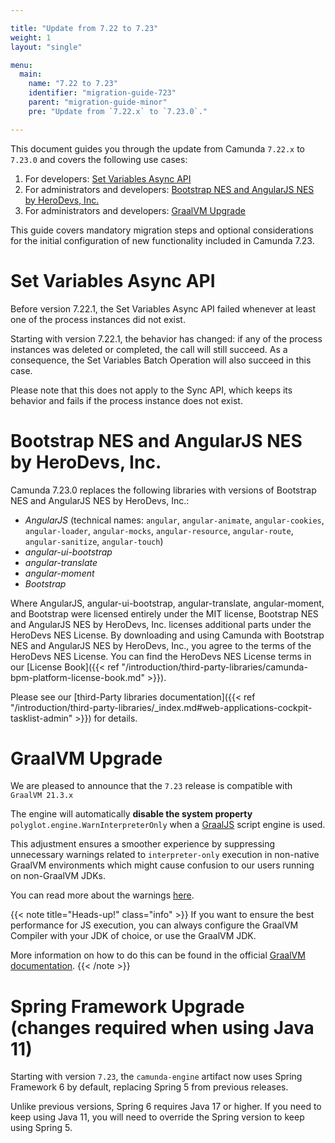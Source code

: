 ```yaml
---

title: "Update from 7.22 to 7.23"
weight: 1
layout: "single"

menu:
  main:
    name: "7.22 to 7.23"
    identifier: "migration-guide-723"
    parent: "migration-guide-minor"
    pre: "Update from `7.22.x` to `7.23.0`."

---
```


This document guides you through the update from Camunda `7.22.x` to `7.23.0` and covers the following use cases:

1. For developers: [Set Variables Async API](#set-variables-async-api)
1. For administrators and developers: [Bootstrap NES and AngularJS NES by HeroDevs, Inc.](#bootstrap-nes-and-angularjs-nes-by-herodevs-inc)
1. For administrators and developers: [GraalVM Upgrade](#graalvm-upgrade)

This guide covers mandatory migration steps and optional considerations for the initial configuration of new functionality included in Camunda 7.23.

# Set Variables Async API

Before version 7.22.1, the Set Variables Async API failed whenever at least one of the process instances did not exist. 

Starting with version 7.22.1, the behavior has changed: if any of the process instances was deleted or completed, the call will still succeed. As a consequence, the Set Variables Batch Operation will also succeed in this case.

Please note that this does not apply to the Sync API, which keeps its behavior and fails if the process instance does not exist.

# Bootstrap NES and AngularJS NES by HeroDevs, Inc.

Camunda 7.23.0 replaces the following libraries with versions of Bootstrap NES and AngularJS NES by HeroDevs, Inc.:

* *AngularJS* (technical names: `angular`, `angular-animate`, `angular-cookies`, `angular-loader`, `angular-mocks`, `angular-resource`, `angular-route`, `angular-sanitize`, `angular-touch`)
*  *angular-ui-bootstrap*
*  *angular-translate*
*  *angular-moment*
*  *Bootstrap*

Where AngularJS, angular-ui-bootstrap, angular-translate, angular-moment, and Bootstrap were licensed entirely under the MIT license, Bootstrap NES and AngularJS NES by HeroDevs, Inc. licenses additional parts under the HeroDevs NES License. By downloading and using Camunda with Bootstrap NES and AngularJS NES by HeroDevs, Inc., you agree to the terms of the HeroDevs NES License. You can find the HeroDevs NES License terms in our [License Book]({{< ref "/introduction/third-party-libraries/camunda-bpm-platform-license-book.md" >}}).

Please see our [third-Party libraries documentation]({{< ref "/introduction/third-party-libraries/_index.md#web-applications-cockpit-tasklist-admin" >}}) for details.

# GraalVM Upgrade

We are pleased to announce that the `7.23` release is compatible with `GraalVM 21.3.x`

The engine will automatically **disable the system property** `polyglot.engine.WarnInterpreterOnly` when a [GraalJS](https://www.graalvm.org/jdk17/reference-manual/js/) script engine is used.

This adjustment ensures a smoother experience by suppressing unnecessary warnings related to `interpreter-only` execution in non-native GraalVM environments
which might cause confusion to our users running on non-GraalVM JDKs.

You can read more about the warnings [here](https://www.graalvm.org/jdk17/reference-manual/js/FAQ/#warning-implementation-does-not-support-runtime-compilation).

{{< note title="Heads-up!" class="info" >}}
If you want to ensure the best performance for JS execution, you can always configure the GraalVM Compiler with your JDK of choice, or use the GraalVM JDK.

More information on how to do this can be found in the official [GraalVM documentation](https://www.graalvm.org/jdk17/reference-manual/js/RunOnJDK/#graalvm-javascript-on-jdk-11).
{{< /note >}}

# Spring Framework Upgrade (changes required when using Java 11)

Starting with version `7.23`, the `camunda-engine` artifact now uses Spring Framework 6 by default, replacing Spring 5 from previous releases.

Unlike previous versions, Spring 6 requires Java 17 or higher. If you need to keep using Java 11, you will need to override the Spring version to keep using Spring 5.
